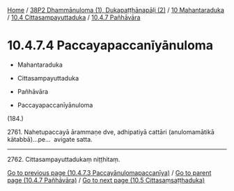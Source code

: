 
[Home](/) / [38P2 Dhammānuloma (1), Dukapaṭṭhānapāḷi (2)](../../../../38P2.md) / [10 Mahantaraduka](../../../10.md) / [10.4 Cittasampayuttaduka](../../10.4.md) / [10.4.7 Pañhāvāra](../10.4.7.md)

# 10.4.7.4 Paccayapaccanīyānuloma

* Mahantaraduka

* Cittasampayuttaduka

* Pañhāvāra

* Paccayapaccanīyānuloma

(184.)

2761\. Nahetupaccayā ārammaṇe dve, adhipatiyā cattāri (anulomamātikā kātabbā)…pe…  avigate satta.

---

2762\. Cittasampayuttadukaṃ niṭṭhitaṃ.



[Go to previous page (10.4.7.3 Paccayānulomapaccanīya)](10.4.7.3.md) / [Go to parent page (10.4.7 Pañhāvāra)](../10.4.7.md) / [Go to next page (10.5 Cittasaṃsaṭṭhaduka)](../../10.5.md)


